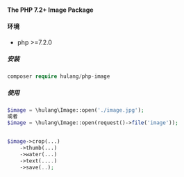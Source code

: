 #### The PHP 7.2+ Image Package

#### 环境

- php >=7.2.0

##### 安装

```php
composer require hulang/php-image
```

##### 使用

~~~php
$image = \hulang\Image::open('./image.jpg');
或者
$image = \hulang\Image::open(request()->file('image'));


$image->crop(...)
    ->thumb(...)
    ->water(...)
    ->text(....)
    ->save(..);

~~~
